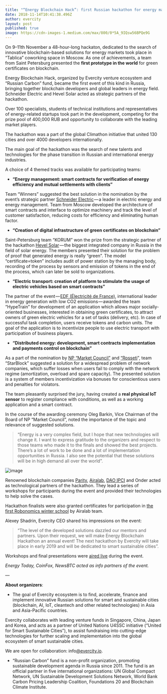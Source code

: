 ```yaml
---
title: "“Energy Blockchain Hack”: first Russian hackathon for energy markets takes place in Moscow"
date: 2018-11-14T10:41:38.496Z
author: evercity
layout: post
published: true
image: https://cdn-images-1.medium.com/max/800/0*5A_9IQsw56BPQe9G
---
```



On 9–11th November a 48-hour-long hackaton, dedicated to the search of innovative blockchain-based solutions for energy markets took place in “Tablica” coworking space in Moscow. As one of achievements, a team from Saint Petersburg presented the **first prototype in the world** for green certificates on blockchain.

Energy Blockchain Hack, organized by Evercity venture ecosystem and “Russian Carbon” fund, became the first event of this kind in Russia, bringing together blockchain developers and global leaders in energy field. Schneider Electric and Hevel Solar acted as strategic partners of the hackathon.

Over 100 specialists, students of technical institutions and representatives of energy-related startups took part in the development, competing for the prize pool of 400,000 RUB and opportunity to collaborate with the leading market players.

The hackathon was a part of the global Climathon initiative that united 130 cities and over 4000 developers internationally.

The main goal of the hackathon was the search of new talents and technologies for the phase transition in Russian and international energy industries.

A choice of 4 themed tracks was available for participating teams:

*   **“Energy management: smart contracts for verification of energy efficiency and mutual settlements with clients”**

Team “Winners” suggested the best solution in the nomination by the event’s strategic partner [Schneider Electric](http://www.energyadvice.ru) — a leader in electric energy and energy management. Team from Moscow developed the architecture of smart contracts and interface to optimize machinery and track the level of customer satisfaction, reducing costs for efficiency and eliminating human factor.

*   **“Creation of digital infrastructure of green certificates on blockchain”**

Saint-Petersburg team “KORUM” won the prize from the strategic partner of the hackathon [Hevel Solar](http://www.hevelsolar.com/) — the biggest integrated company in Russia in the field of solar energy. The members presented their solution for the problem of proof that generated energy is really “green”. The model “certificate=token” includes audit of power station by the managing body, recording of the process by sensors and emission of tokens in the end of the process, which can later be sold to organizations.

*   **“Electric transport: creation of platform to stimulate the usage of electric vehicles based on smart contracts”**

The partner of the event — [EDF (Électricité de France)](http://www.edf.fr/en/the-edf-group), international leader in energy generation with low CO2 emissions — awarded the team “HypeTrain” for development of an application which allows major socially-oriented businesses, interested in obtaining green certificates, to attract owners of green electric vehicles for a set of tasks (delivery, etc). In case of successful task completion, users receive tokens and carbon units. The goal of the application is to incentivize people to use electric transport with participation of business players.

*   **“Distributed energy: development, smart contracts implementation and payments control on blockchain”**

As a part of the nomination by [NP “Market Council”](https://www.np-sr.ru/ru) and [“Rosseti](http://www.rosseti.ru/)”, team “StarBlock” suggested a solution for a widespread problem of network companies, which suffer losses when users fail to comply with the network regime (amortization, overload and spare capacity). The presented solution is a system of members incentivization via bonuses for conscientious users and penalties for violators.

The team pleasantly surprised the jury, having created a **real physical IoT sensor** to register compliance with conditions, as well as a working application and a smart contract.

In the course of the awarding ceremony Oleg Barkin, Vice Chairman of the Board of NP “Market Council”, noted the importance of the topic and relevance of suggested solutions.
> “Energy is a very complex field, but I hope that new technologies will change it. I want to express gratitude to the organizers and respect to those teams who made it to the finals and showed the best projects. There’s a lot of work to be done and a lot of implementation opportunities in Russia. I also see the potential that these solutions will be in high demand all over the world”.



![image](https://cdn-images-1.medium.com/max/800/0*eSrMHQz7CVESJkfU)



Renowned blockchain companies [Parity](https://www.parity.io/), [Airalab](https://aira.life/en/), [DAO IPCI](https://ipci.io/) and Onder acted as technological partners of the hackathon. They lead a series of workshops for participants during the event and provided their technologies to help solve the cases.

Hackathon finalists were also granted certificates for participation in [the first Robonomics winter school](http://ensrationis.com/first-robonomics-winter-school/) by Airalab team.

Alexey Shadrin, Evercity CEO shared his impressions on the event:
> “The level of the developed solutions dazzled our mentors and partners. Upon their request, we will make Energy Blockchain Hackathon an annual event! The next hackathon by Evercity will take place in early 2019 and will be dedicated to smart sustainable cities”.

Workshops and final presentations were [aired live](https://www.youtube.com/watch?v=cqqxyDC9Kks&amp;feature=youtu.be) during the event.

_Energy Today, CoinFox, NewsBTC acted as info partners of the event._

—

**About organizers**:

*   The goal of Evercity ecosystem is to find, accelerate, finance and implement innovative Russian solutions for smart and sustainable cities (blockchain, AI, IoT, cleantech and other related technologies) in Asia and Asia-Pacific countries.

Evercity collaborates with leading venture funds in Singapore, China, Japan and Korea, and acts as a partner of United Nations U4SSC initiative (“United for Smart Sustainable Cities”), to assist fundraising into cutting-edge technologies for further scaling and implementation into the global ecosystem of smart sustainable cities.

We are open for collaboration: info[@evercity.io](mailto:xvyazem@evercity.uo).

*   “Russian Carbon” fund is a non-profit organization, promoting sustainable development agenda in Russia since 2011. The fund is an official partner in five international organizations: UN Global Compact Network, UN Sustainable Development Solutions Network, World Bank Carbon Pricing Leadership Coalition, Foundations 20 and Blockchain Climate Institute.
